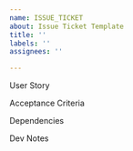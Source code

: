 ```yaml
---
name: ISSUE_TICKET
about: Issue Ticket Template
title: ''
labels: ''
assignees: ''

---
```


User Story



Acceptance Criteria



Dependencies



Dev Notes
